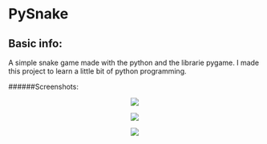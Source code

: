 # PySnake

## Basic info:

A simple snake game made with the python and the librarie pygame. I made this project to learn a little bit of python programming.

######Screenshots:
<p align="center">
  <img src = "http://i.imgur.com/DLU9KHz.png"/>
</p>

<p align="center">
  <img src = "http://i.imgur.com/AJmmFw5.png"/>
</p>

<p align="center">
  <img src = "http://i.imgur.com/FXcQpGT.png"/>
</p>
